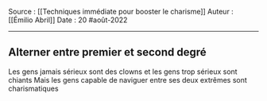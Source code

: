 Source : [[Techniques immédiate pour booster le charisme]]
Auteur : [[Émilio Abril]]
Date : 20 #août-2022
***

## Alterner entre premier et second degré
Les gens jamais sérieux sont des clowns et les gens trop sérieux sont chiants
Mais les gens capable de naviguer entre ses deux extrêmes sont charismatiques